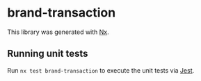 # brand-transaction

This library was generated with [Nx](https://nx.dev).

## Running unit tests

Run `nx test brand-transaction` to execute the unit tests via [Jest](https://jestjs.io).
